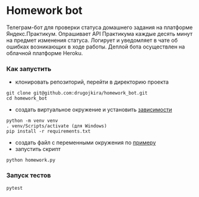 # Homework bot
Телеграм-бот для проверки статуса домашнего задания на платформе Яндекс.Практикум.
Опрашивает API Практикума каждые десять минут на предмет изменения статуса.
Логирует и уведомляет в чате об ошибках возникающих в ходе работы.
Деплой бота осуществлен на облачной платформе Heroku.

### Как запустить
- клонировать репозиторий, перейти в директорию проекта
```
git clone git@github.com:drugojkira/homework_bot.git
cd homework_bot
```
- создать виртуальное окружение и установить [зависимости](requirements.txt)
```
python -m venv venv
. venv/Scripts/activate (для Windows)
pip install -r requirements.txt
```
- создать файл с переменными окружения по [примеру](.env.example)
- запустить скрипт
```
python homework.py
```

### Запуск тестов
```
pytest
```
